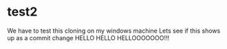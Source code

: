 # test2
We have to test this cloning on my windows machine
Lets see if this shows up as a commit change
HELLO
HELLO
HELLOOOOOOO!!!
